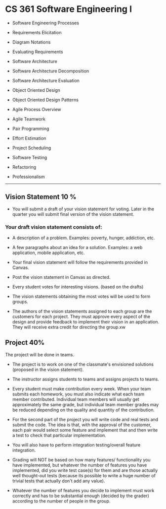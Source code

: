 # CS 361 Software Engineering I

- Software Engineering Processes

- Requirements Elicitation

- Diagram Notations

- Evaluating Requirements

- Software Architecture

- Software Architecture Decomposition

- Software Architecture Evaluation

- Object Oriented Design

- Object Oriented Design Patterns

- Agile Process Overview

- Agile Teamwork

- Pair Programming

- Effort Estimation

- Project Scheduling

- Software Testing

- Refactoring

- Professionalism

***

## Vision Statement 10 %

- You will submit a draft of your vision statement for voting. Later in the quarter you will submit final version of the vision statement.

### Your draft vision statement consists of:

- A description of a problem. Examples: poverty, hunger, addiction, etc.

- A few paragraphs about an idea for a solution. Examples: a web application, mobile application, etc.

- Your final vision statement will follow the requirements provided in Canvas.

- Post the vision statement in Canvas as directed.

- Every student votes for interesting visions. (based on the drafts)

- The vision statements obtaining the most votes will be used to form groups.

- The authors of the vision statements assigned to each group are the customers for each project. They must approve every aspect of the design and provide feedback to implement their vision in an application. They will receive extra credit for directing the group.xw


## Project 40%

The project will be done in teams. 

- The project is to work on one of the classmate's envisioned solutions (proposed in the vision statement).

- The instructor assigns students to teams and assigns projects to teams.

- Every student must make contribution every week. When your team submits each homework, you must also indicate what each team member contributed. Individual team members will usually get approximately the same grade, but individual team member grades may be reduced depending on the quality and quantity of the contribution.

- For the second part of the project you will write code and real tests and submit the code. The idea is that, with the approval of the customer, each pair would select some feature and implement that and then write a test to check that particular implementation. 

- You will also have to perform integration testing/overall feature integration. 

- Grading will NOT be based on how many features/ functionality you have implemented, but whatever the number of features you have implemented, did you write test case(s) for them and are those actually well thought-out tests (because its possible to write a huge number of trivial tests that actually don't add any value).

- Whatever the number of features you decide to implement must work correctly and has to be substantial enough (decided by the grader) according to the number of
people in the group.
